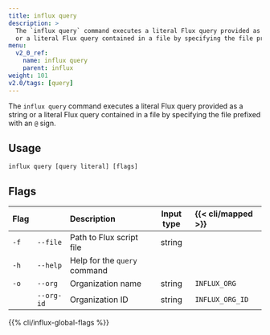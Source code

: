 ```yaml
---
title: influx query
description: >
  The `influx query` command executes a literal Flux query provided as a string
  or a literal Flux query contained in a file by specifying the file prefixed with an '@' sign.
menu:
  v2_0_ref:
    name: influx query
    parent: influx
weight: 101
v2.0/tags: [query]
---
```


The `influx query` command executes a literal Flux query provided as a string
or a literal Flux query contained in a file by specifying the file prefixed with an `@` sign.

## Usage
```
influx query [query literal] [flags]
```

## Flags
| Flag |            | Description                  | Input type | {{< cli/mapped >}} |
|:---- |:---        |:-----------                  |:----------:|:------------------ |
| `-f` | `--file`   | Path to Flux script file     | string     |                    |
| `-h` | `--help`   | Help for the `query` command |            |                    |
| `-o` | `--org`    | Organization name            | string     | `INFLUX_ORG`       |
|      | `--org-id` | Organization ID              | string     | `INFLUX_ORG_ID`    |


{{% cli/influx-global-flags %}}
